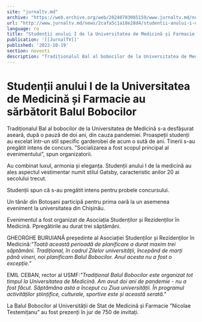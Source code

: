 ```yaml
---
site: "jurnaltv.md"
archive: "https://web.archive.org/web/20240703085159/www.jurnaltv.md/news/2cafa5c1a18e28d4/studentii-anului-i-de-la-universitatea-de-"
url: "http://www.jurnaltv.md/news/2cafa5c1a18e28d4/studentii-anului-i-de-la-universitatea-de-"
language: ro
title: "Studenții anului I de la Universitatea de Medicină și Farmacie au sărbătorit Balul Bobocilor"
publication: '[[JurnalTV]]'
published: '2022-10-19'
section: novosti
description: "Tradiționalul Bal al bobocilor de la Universitatea de Medicină s-a desfășurat aseară, după o pauză de doi ani, din cauza pandemiei. Proaspeții studenți au excelat într-un stil specific garderobei de acum o sută de ani. Tinerii s-au pregătit intens de concurs. ”Socializarea a fost scopul principal al evenimentului”, spun organizatorii."
---
```


# Studenții anului I de la Universitatea de Medicină și Farmacie au sărbătorit Balul Bobocilor

Tradiționalul Bal al bobocilor de la Universitatea de Medicină s-a desfășurat aseară, după o pauză de doi ani, din cauza pandemiei. Proaspeții studenți au excelat într-un stil specific garderobei de acum o sută de ani. Tinerii s-au pregătit intens de concurs. ”Socializarea a fost scopul principal al evenimentului”, spun organizatorii.

Au combinat luxul,  armonia și eleganța. Studenții anului I de la medicină au ales aspectul  vestimentar numit stilul Gatsby, caracteristic anilor 20 ai secolului  trecut.

Studenții spun că s-au pregătit intens pentru probele concursului.

Un tânăr din Botoșani participă pentru prima oară la un asemenea eveniment la universitatea din Chișinău.

Evenimentul a fost organizat de Asociația Studenților și Rezidenților în Medicină. Ppregătirile au durat trei săptămâni.

GHEORGHE BURUIANĂ președinte al Asociației Studenților și Rezidenților în Medicină:*"Toată această perioadă de planificare a durat maxim trei săptămâni. Tradițional, în cadrul Zilelor universității, începând de marți până  vineri, noi planificam Balul Bobocilor. Anul acesta nu a fost o  excepție."*

EMIL CEBAN, rector al USMF:*"Tradițional Balul Bobocilor este organizat tot timpul la Universitatea  de Medicină. Am avut doi ani de pandemie - nu a fost făcut. Săptămâna  asta a început cu Ziua universității. În programul activităților științifice, culturale, sportive este și această serată."*

La Balul Bobocilor al Universității de Stat de Medicină și  Farmacie ”Nicolae Testemițanu” au fost prezenți în jur de 750 de  invitați.